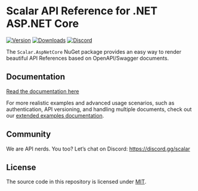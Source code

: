 # Scalar API Reference for .NET ASP.NET Core

[![Version](https://img.shields.io/nuget/v/Scalar.AspNetCore)](https://www.nuget.org/packages/Scalar.AspNetCore)
[![Downloads](https://img.shields.io/nuget/dt/Scalar.AspNetCore)](https://www.nuget.org/packages/Scalar.AspNetCore)
[![Discord](https://img.shields.io/discord/1135330207960678410?style=flat&color=5865F2)](https://discord.gg/scalar)

The `Scalar.AspNetCore` NuGet package provides an easy way to render beautiful API References based on OpenAPI/Swagger documents.

## Documentation

[Read the documentation here](https://guides.scalar.com/scalar/scalar-api-references/integrations/net-aspnet-core/integration)

For more realistic examples and advanced usage scenarios, such as authentication, API versioning, and handling multiple documents, check out our [extended examples documentation](https://github.com/scalar/scalar/blob/main/integrations/aspnetcore/docs/README.md).

## Community

We are API nerds. You too? Let’s chat on Discord: <https://discord.gg/scalar>

## License

The source code in this repository is licensed under [MIT](https://github.com/scalar/scalar/blob/main/LICENSE).